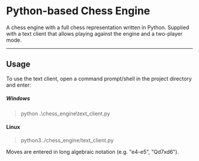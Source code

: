 # Python-based Chess Engine

A chess engine with a full chess representation written in Python. Supplied with a text client
that allows playing against the engine and a two-player mode.

***
## Usage

To use the text client, open a command prompt/shell in the project directory and enter:

##### Windows

> python .\chess_engine\text_client.py

#### Linux

> python3 ./chess_engine/text_client.py

Moves are entered in long algebraic notation (e.g. "e4-e5", "Qd7xd6").
